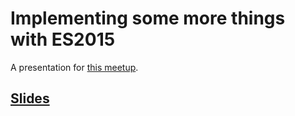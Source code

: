 # Implementing some more things with ES2015

A presentation for [this meetup](https://www.meetup.com/LNM-London-Node-JS-Meetup/events/243337142/).

## [Slides](https://joaojeronimo.github.io/implementing-more-with-es2015-proxies/presentation/)
